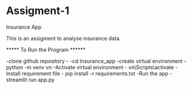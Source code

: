 # Assigment-1
Insurance App

This is an assigment to analyse insurance data.


***** To Run the Program ******

-clone github repository -
-cd Insurance_app
-create virtual environment - python -m venv vn
-Activate virtual environment - vn\Scripts\activate
-Install requirement file - pip install -r requirements.txt
-Run the app - streamlit run app.py
